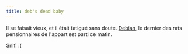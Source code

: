 ```yaml
---
title: deb's dead baby
---
```


Il se faisait vieux, et il était fatigué sans doute.
[Debian](http://static.cyprio.net/wtf/old_pics/debian_dayone.jpg), le dernier des rats
pensionnaires de l'appart est parti ce matin.

Snif. :(

